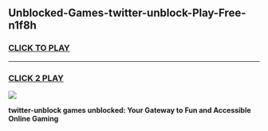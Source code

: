 
## Unblocked-Games-twitter-unblock-Play-Free-n1f8h
<h3>
<a href="https://premium76.site?title=twitter-unblock&ref=20M">CLICK TO PLAY</a></h3>
<hr>

<h3>
<a href="https://premium76.site?title=twitter-unblock&ref=20M">CLICK 2 PLAY</a>
  
</h3>

<a href="https://premium76.site?title=twitter-unblock&ref=19M"><img src="https://clearcache.store/games.png"></a>


**twitter-unblock games unblocked: Your Gateway to Fun and Accessible Online Gaming**
